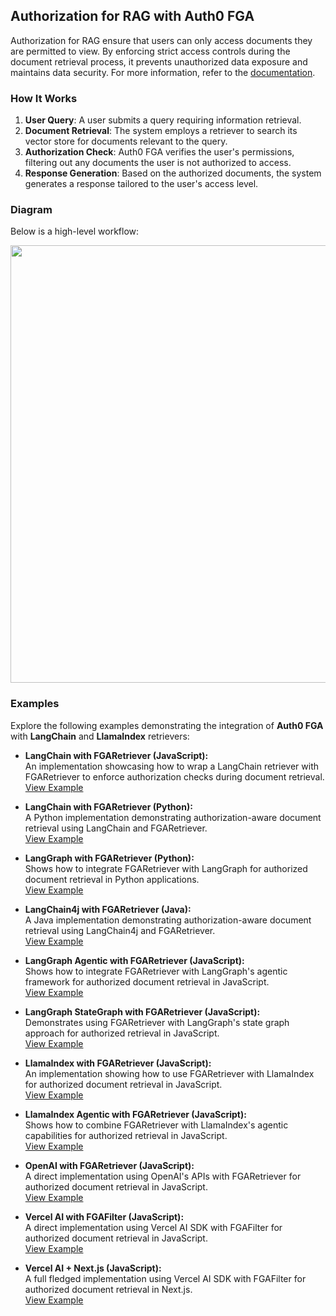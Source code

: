 ## Authorization for RAG with Auth0 FGA

Authorization for RAG ensure that users can only access documents they are permitted to view. By enforcing strict access controls during the document retrieval process, it prevents unauthorized data exposure and maintains data security. For more information, refer to the [documentation](https://auth0.com/ai/docs/authorization-for-rag).

### How It Works

1. **User Query**: A user submits a query requiring information retrieval.
2. **Document Retrieval**: The system employs a retriever to search its vector store for documents relevant to the query.
3. **Authorization Check**: Auth0 FGA verifies the user's permissions, filtering out any documents the user is not authorized to access.
4. **Response Generation**: Based on the authorized documents, the system generates a response tailored to the user's access level.

### Diagram

Below is a high-level workflow:

<p align="center">
    <img style="margin-left: auto; margin-right: auto;" height="700px" src="https://images.ctfassets.net/23aumh6u8s0i/76DegvQtjEx5jNDcqvy1VD/462977639c07dd1d92e82783d66aac7e/rag-with-fga-flow.png" />
<p>

### Examples

Explore the following examples demonstrating the integration of **Auth0 FGA** with **LangChain** and **LlamaIndex** retrievers:

- **LangChain with FGARetriever (JavaScript):**  
   An implementation showcasing how to wrap a LangChain retriever with FGARetriever to enforce authorization checks during document retrieval.  
   [View Example](https://github.com/auth0-samples/auth0-ai-samples/tree/main/authorization-for-rag/lanchain-js)

- **LangChain with FGARetriever (Python):**  
   A Python implementation demonstrating authorization-aware document retrieval using LangChain and FGARetriever.  
   [View Example](https://github.com/auth0-samples/auth0-ai-samples/tree/main/authorization-for-rag/langchain-python)

- **LangGraph with FGARetriever (Python):**  
   Shows how to integrate FGARetriever with LangGraph for authorized document retrieval in Python applications.  
   [View Example](https://github.com/auth0-samples/auth0-ai-samples/tree/main/authorization-for-rag/langgraph-python)

- **LangChain4j with FGARetriever (Java):**  
   A Java implementation demonstrating authorization-aware document retrieval using LangChain4j and FGARetriever.  
   [View Example](https://github.com/auth0-samples/auth0-ai-samples/tree/main/authorization-for-rag/langchain4j-java)

- **LangGraph Agentic with FGARetriever (JavaScript):**  
   Shows how to integrate FGARetriever with LangGraph's agentic framework for authorized document retrieval in JavaScript.  
   [View Example](https://github.com/auth0-samples/auth0-ai-samples/tree/main/authorization-for-rag/langgraph-agentic-js)

- **LangGraph StateGraph with FGARetriever (JavaScript):**  
   Demonstrates using FGARetriever with LangGraph's state graph approach for authorized retrieval in JavaScript.  
   [View Example](https://github.com/auth0-samples/auth0-ai-samples/tree/main/authorization-for-rag/langgraph-stategraph-js)

- **LlamaIndex with FGARetriever (JavaScript):**  
   An implementation showing how to use FGARetriever with LlamaIndex for authorized document retrieval in JavaScript.  
   [View Example](https://github.com/auth0-samples/auth0-ai-samples/tree/main/authorization-for-rag/llamaindex-js)

- **LlamaIndex Agentic with FGARetriever (JavaScript):**  
   Shows how to combine FGARetriever with LlamaIndex's agentic capabilities for authorized retrieval in JavaScript.  
   [View Example](https://github.com/auth0-samples/auth0-ai-samples/tree/main/authorization-for-rag/llamaindex-agentic-js)

- **OpenAI with FGARetriever (JavaScript):**  
   A direct implementation using OpenAI's APIs with FGARetriever for authorized document retrieval in JavaScript.  
   [View Example](https://github.com/auth0-samples/auth0-ai-samples/tree/main/authorization-for-rag/openai-fga-js)

- **Vercel AI with FGAFilter (JavaScript):**  
   A direct implementation using Vercel AI SDK with FGAFilter for authorized document retrieval in JavaScript.  
   [View Example](https://github.com/auth0-samples/auth0-ai-samples/tree/main/authorization-for-rag/vercel-ai-js)

- **Vercel AI + Next.js (JavaScript):**  
   A full fledged implementation using Vercel AI SDK with FGAFilter for authorized document retrieval in Next.js.  
   [View Example](https://github.com/auth0-samples/auth0-ai-samples/tree/main/authorization-for-rag/vercel-ai-next-js)

